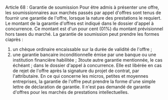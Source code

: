 Article 68 : Garantie de soumission
Pour être admis à présenter une offre, les soumissionnaires aux marchés
passés par appel d'offres sont tenus de fournir une garantie de
l'offre, lorsque la nature des prestations le requiert.
Le montant de la garantie d'offres est indiqué dans le dossier d'appel
à concurrence.
Ce montant est d'un pour cent (01%) du montant prévisionnel hors taxes
du marché.
La garantie de soumission peut prendre les formes ciaprès :
1.  un chèque ordinaire encaissable sur la durée de validité de l'offre
;
2.  une garantie bancaire inconditionnelle émise par une banque ou une
institution financière habilitée ;
3toute autre garantie mentionnée, le cas échéant ; dans le dossier
d'appel à concurrence.
Elle est libérée en cas de rejet de l'offre après la signature du
projet de contrat, par l'attributaire.
En ce qui concerne les micros, petites et moyennes entreprises, la
garantie de l'offre peut prendre la forme d'une simple lettre de
déclaration de garantie.
Il n'est pas demandé de garantie d'offres pour les marchés de
prestations intellectuelles.